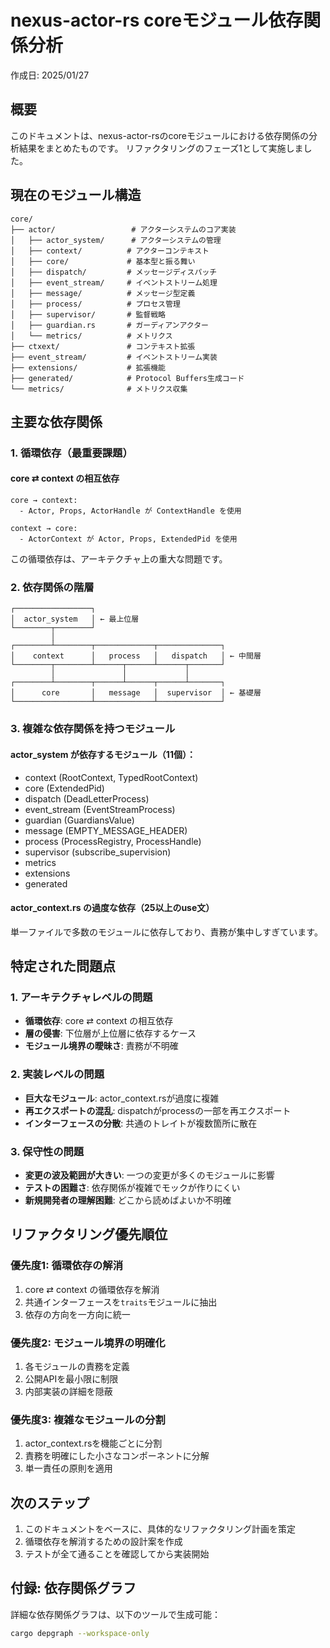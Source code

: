 # nexus-actor-rs coreモジュール依存関係分析

作成日: 2025/01/27

## 概要

このドキュメントは、nexus-actor-rsのcoreモジュールにおける依存関係の分析結果をまとめたものです。
リファクタリングのフェーズ1として実施しました。

## 現在のモジュール構造

```
core/
├── actor/                 # アクターシステムのコア実装
│   ├── actor_system/      # アクターシステムの管理
│   ├── context/          # アクターコンテキスト
│   ├── core/             # 基本型と振る舞い
│   ├── dispatch/         # メッセージディスパッチ
│   ├── event_stream/     # イベントストリーム処理
│   ├── message/          # メッセージ型定義
│   ├── process/          # プロセス管理
│   ├── supervisor/       # 監督戦略
│   ├── guardian.rs       # ガーディアンアクター
│   └── metrics/          # メトリクス
├── ctxext/               # コンテキスト拡張
├── event_stream/         # イベントストリーム実装
├── extensions/           # 拡張機能
├── generated/            # Protocol Buffers生成コード
└── metrics/              # メトリクス収集
```

## 主要な依存関係

### 1. 循環依存（最重要課題）

#### core ⇄ context の相互依存
```
core → context:
  - Actor, Props, ActorHandle が ContextHandle を使用
  
context → core:
  - ActorContext が Actor, Props, ExtendedPid を使用
```

この循環依存は、アーキテクチャ上の重大な問題です。

### 2. 依存関係の階層

```
┌─────────────────┐
│  actor_system   │ ← 最上位層
└────────┬────────┘
         │
┌────────┴────────┬─────────────┬──────────────┐
│    context      │   process   │   dispatch   │ ← 中間層
└────────┬────────┴──────┬──────┴──────┬───────┘
         │               │             │
┌────────┴────────┬──────┴──────┬──────┴───────┐
│      core       │   message   │  supervisor  │ ← 基礎層
└─────────────────┴─────────────┴──────────────┘
```

### 3. 複雑な依存関係を持つモジュール

#### actor_system が依存するモジュール（11個）：
- context (RootContext, TypedRootContext)
- core (ExtendedPid)
- dispatch (DeadLetterProcess)
- event_stream (EventStreamProcess)
- guardian (GuardiansValue)
- message (EMPTY_MESSAGE_HEADER)
- process (ProcessRegistry, ProcessHandle)
- supervisor (subscribe_supervision)
- metrics
- extensions
- generated

#### actor_context.rs の過度な依存（25以上のuse文）
単一ファイルで多数のモジュールに依存しており、責務が集中しすぎています。

## 特定された問題点

### 1. アーキテクチャレベルの問題
- **循環依存**: core ⇄ context の相互依存
- **層の侵害**: 下位層が上位層に依存するケース
- **モジュール境界の曖昧さ**: 責務が不明確

### 2. 実装レベルの問題
- **巨大なモジュール**: actor_context.rsが過度に複雑
- **再エクスポートの混乱**: dispatchがprocessの一部を再エクスポート
- **インターフェースの分散**: 共通のトレイトが複数箇所に散在

### 3. 保守性の問題
- **変更の波及範囲が大きい**: 一つの変更が多くのモジュールに影響
- **テストの困難さ**: 依存関係が複雑でモックが作りにくい
- **新規開発者の理解困難**: どこから読めばよいか不明確

## リファクタリング優先順位

### 優先度1: 循環依存の解消
1. core ⇄ context の循環依存を解消
2. 共通インターフェースを`traits`モジュールに抽出
3. 依存の方向を一方向に統一

### 優先度2: モジュール境界の明確化
1. 各モジュールの責務を定義
2. 公開APIを最小限に制限
3. 内部実装の詳細を隠蔽

### 優先度3: 複雑なモジュールの分割
1. actor_context.rsを機能ごとに分割
2. 責務を明確にした小さなコンポーネントに分解
3. 単一責任の原則を適用

## 次のステップ

1. このドキュメントをベースに、具体的なリファクタリング計画を策定
2. 循環依存を解消するための設計案を作成
3. テストが全て通ることを確認してから実装開始

## 付録: 依存関係グラフ

詳細な依存関係グラフは、以下のツールで生成可能：
```bash
cargo depgraph --workspace-only
```